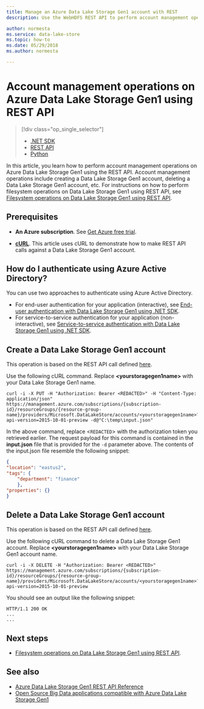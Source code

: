```yaml
---
title: Manage an Azure Data Lake Storage Gen1 account with REST
description: Use the WebHDFS REST API to perform account management operations on an Azure Data Lake Storage Gen1 account.

author: normesta
ms.service: data-lake-store
ms.topic: how-to
ms.date: 05/29/2018
ms.author: normesta

---
```

# Account management operations on Azure Data Lake Storage Gen1 using REST API
> [!div class="op_single_selector"]
> * [.NET SDK](data-lake-store-get-started-net-sdk.md)
> * [REST API](data-lake-store-get-started-rest-api.md)
> * [Python](data-lake-store-get-started-python.md)
>
>

In this article, you learn how to perform account management operations on Azure Data Lake Storage Gen1 using the REST API. Account management operations include creating a Data Lake Storage Gen1 account, deleting a Data Lake Storage Gen1 account, etc. For instructions on how to perform filesystem operations on Data Lake Storage Gen1 using REST API, see [Filesystem operations on Data Lake Storage Gen1 using REST API](data-lake-store-data-operations-rest-api.md).

## Prerequisites
* **An Azure subscription**. See [Get Azure free trial](https://azure.microsoft.com/pricing/free-trial/).

* **[cURL](https://curl.haxx.se/)**. This article uses cURL to demonstrate how to make REST API calls against a Data Lake Storage Gen1 account.

## How do I authenticate using Azure Active Directory?
You can use two approaches to authenticate using Azure Active Directory.

* For end-user authentication for your application (interactive), see [End-user authentication with Data Lake Storage Gen1 using .NET SDK](data-lake-store-end-user-authenticate-rest-api.md).
* For service-to-service authentication for your application (non-interactive), see [Service-to-service authentication with Data Lake Storage Gen1 using .NET SDK](data-lake-store-service-to-service-authenticate-rest-api.md).


## Create a Data Lake Storage Gen1 account
This operation is based on the REST API call defined [here](/rest/api/datalakestore/accounts/create).

Use the following cURL command. Replace **\<yourstoragegen1name>** with your Data Lake Storage Gen1 name.

```console
curl -i -X PUT -H "Authorization: Bearer <REDACTED>" -H "Content-Type: application/json" https://management.azure.com/subscriptions/{subscription-id}/resourceGroups/{resource-group-name}/providers/Microsoft.DataLakeStore/accounts/<yourstoragegen1name>?api-version=2015-10-01-preview -d@"C:\temp\input.json"
```

In the above command, replace \<`REDACTED`\> with the authorization token you retrieved earlier. The request payload for this command is contained in the **input.json** file that is provided for the `-d` parameter above. The contents of the input.json file resemble the following snippet:

```json
{
"location": "eastus2",
"tags": {
    "department": "finance"
    },
"properties": {}
}
```

## Delete a Data Lake Storage Gen1 account
This operation is based on the REST API call defined [here](/rest/api/datalakestore/accounts/delete).

Use the following cURL command to delete a Data Lake Storage Gen1 account. Replace **\<yourstoragegen1name>** with your Data Lake Storage Gen1 account name.

```console
curl -i -X DELETE -H "Authorization: Bearer <REDACTED>" https://management.azure.com/subscriptions/{subscription-id}/resourceGroups/{resource-group-name}/providers/Microsoft.DataLakeStore/accounts/<yourstoragegen1name>?api-version=2015-10-01-preview
```

You should see an output like the following snippet:

```output
HTTP/1.1 200 OK
...
...
```

## Next steps
* [Filesystem operations on Data Lake Storage Gen1 using REST API](data-lake-store-data-operations-rest-api.md).

## See also
* [Azure Data Lake Storage Gen1 REST API Reference](/rest/api/datalakestore/)
* [Open Source Big Data applications compatible with Azure Data Lake Storage Gen1](data-lake-store-compatible-oss-other-applications.md)
